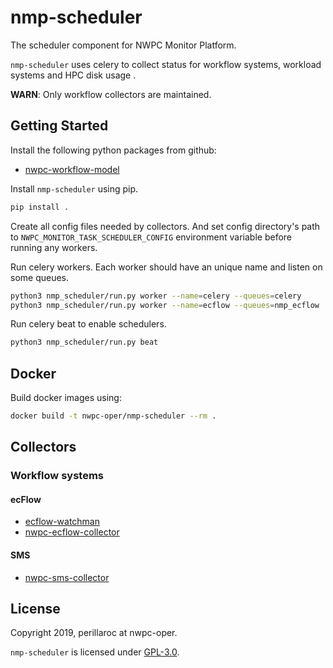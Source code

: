 # nmp-scheduler

The scheduler component for NWPC Monitor Platform.

`nmp-scheduler` uses celery to collect status for workflow systems, workload systems and HPC disk usage .

**WARN**: Only workflow collectors are maintained.

## Getting Started

Install the following python packages from github:

- [nwpc-workflow-model](https://github.com/nwpc-oper/nwpc-workflow-model)

Install `nmp-scheduler` using pip.

```bash
pip install .
```

Create all config files needed by collectors.
And set config directory's path to `NWPC_MONITOR_TASK_SCHEDULER_CONFIG` environment variable before running any workers.

Run celery workers. Each worker should have an unique name and listen on some queues.

```bash
python3 nmp_scheduler/run.py worker --name=celery --queues=celery
python3 nmp_scheduler/run.py worker --name=ecflow --queues=nmp_ecflow
```

Run celery beat to enable schedulers.

```bash
python3 nmp_scheduler/run.py beat
```

## Docker

Build docker images using:

```bash
docker build -t nwpc-oper/nmp-scheduler --rm .
```

## Collectors

### Workflow systems

#### ecFlow

- [ecflow-watchman](https://github.com/perillaroc/ecflow-watchman)
- [nwpc-ecflow-collector](https://github.com/nwpc-oper/nwpc-ecflow-collector)

#### SMS

- [nwpc-sms-collector](https://github.com/nwpc-oper/nwpc-sms-collector)

## License

Copyright 2019, perillaroc at nwpc-oper.

`nmp-scheduler` is licensed under [GPL-3.0](./LICENSE.md).